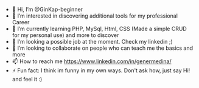 - 👋 Hi, I’m @GinKap-beginner
- 👀 I’m interested in discovering additional tools for my professional Career
- 🌱 I’m currently learning PHP, MySql, Html, CSS (Made a simple CRUD for my personal use) and more to discover
- 💞️ I’m looking a possible job at the moment. Check my linkedin ;)
- 💞️ I’m looking to collaborate on people who can teach me the basics and more
- 📫 How to reach me https://www.linkedin.com/in/genermedina/
- ⚡ Fun fact: I think im funny in my own ways. Don't ask how, just say Hi! and feel it :)

<!---
GinKap-beginner/GinKap-beginner is a ✨ special ✨ repository because its `README.md` (this file) appears on your GitHub profile.
You can click the Preview link to take a look at your changes.
--->
